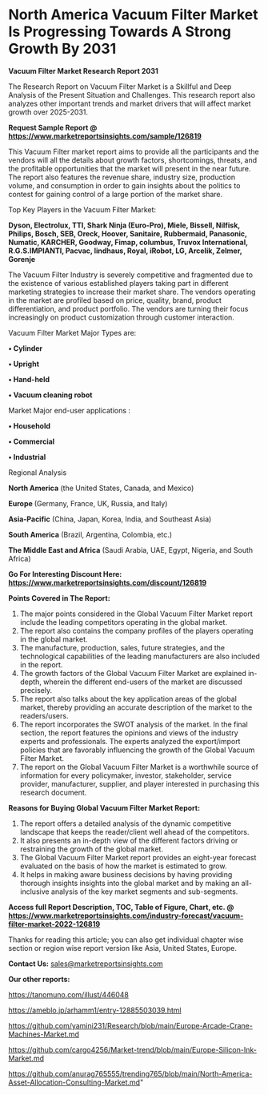 # North America Vacuum Filter Market Is Progressing Towards A Strong Growth By 2031

<strong>Vacuum Filter Market Research Report 2031</strong>

The Research Report on Vacuum Filter Market is a Skillful and Deep Analysis of the Present Situation and Challenges. This research report also analyzes other important trends and market drivers that will affect market growth over 2025-2031.

<strong>Request Sample Report @ <a href=https://www.marketreportsinsights.com/sample/126819>https://www.marketreportsinsights.com/sample/126819</a></strong>

This Vacuum Filter market report aims to provide all the participants and the vendors will all the details about growth factors, shortcomings, threats, and the profitable opportunities that the market will present in the near future. The report also features the revenue share, industry size, production volume, and consumption in order to gain insights about the politics to contest for gaining control of a large portion of the market share.

Top Key Players in the Vacuum Filter Market:

<strong>Dyson, Electrolux, TTI, Shark Ninja (Euro-Pro), Miele, Bissell, Nilfisk, Philips, Bosch, SEB, Oreck, Hoover, Sanitaire, Rubbermaid, Panasonic, Numatic, KARCHER, Goodway, Fimap, columbus, Truvox International, R.G.S.IMPIANTI, Pacvac, lindhaus, Royal, iRobot, LG, Arcelik, Zelmer, Gorenje</strong>

The Vacuum Filter Industry is severely competitive and fragmented due to the existence of various established players taking part in different marketing strategies to increase their market share. The vendors operating in the market are profiled based on price, quality, brand, product differentiation, and product portfolio. The vendors are turning their focus increasingly on product customization through customer interaction.

Vacuum Filter Market Major Types are:

<strong>• Cylinder

• Upright

• Hand-held

• Vacuum cleaning robot</strong>

Market Major end-user applications :

<strong>• Household

• Commercial

• Industrial</strong>

Regional Analysis

</u><strong><b>North America</b></strong> (the United States, Canada, and Mexico)

<strong><b>Europe </b></strong>(Germany, France, UK, Russia, and Italy)

<strong><b>Asia-Pacific</b></strong> (China, Japan, Korea, India, and Southeast Asia)

<strong><b>South America</b></strong> (Brazil, Argentina, Colombia, etc.)

<strong><b>The Middle East and Africa</b></strong> (Saudi Arabia, UAE, Egypt, Nigeria, and South Africa)

<strong>Go For Interesting Discount Here: <a href=https://www.marketreportsinsights.com/discount/126819>https://www.marketreportsinsights.com/discount/126819</a></strong>

<strong>Points Covered in The Report:</strong>
<ol>
  <li>The major points considered in the Global Vacuum Filter Market report include the leading competitors operating in the global market.</li>
  <li>The report also contains the company profiles of the players operating in the global market.</li>
  <li>The manufacture, production, sales, future strategies, and the technological capabilities of the leading manufacturers are also included in the report.</li>
  <li>The growth factors of the Global Vacuum Filter Market are explained in-depth, wherein the different end-users of the market are discussed precisely.</li>
  <li>The report also talks about the key application areas of the global market, thereby providing an accurate description of the market to the readers/users.</li>
  <li>The report incorporates the SWOT analysis of the market. In the final section, the report features the opinions and views of the industry experts and professionals. The experts analyzed the export/import policies that are favorably influencing the growth of the Global Vacuum Filter Market.</li>
  <li>The report on the Global Vacuum Filter Market is a worthwhile source of information for every policymaker, investor, stakeholder, service provider, manufacturer, supplier, and player interested in purchasing this research document.</li>
</ol>
<strong>Reasons for Buying Global Vacuum Filter Market Report:</strong>

<ol>
  <li>The report offers a detailed analysis of the dynamic competitive landscape that keeps the reader/client well ahead of the competitors.</li>
  <li>It also presents an in-depth view of the different factors driving or restraining the growth of the global market.</li>
  <li>The Global Vacuum Filter Market report provides an eight-year forecast evaluated on the basis of how the market is estimated to grow.</li>
  <li>It helps in making aware business decisions by having providing thorough insights insights into the global market and by making an all-inclusive analysis of the key market segments and sub-segments.</li>
</ol>
<strong>Access full Report Description, TOC, Table of Figure, Chart, etc. @ <a href=https://www.marketreportsinsights.com/industry-forecast/vacuum-filter-market-2022-126819>https://www.marketreportsinsights.com/industry-forecast/vacuum-filter-market-2022-126819</a></strong>


Thanks for reading this article; you can also get individual chapter wise section or region wise report version like Asia, United States, Europe.

<strong>Contact Us:</strong>
sales@marketreportsinsights.com

<strong>Our other reports:</strong>

<a href=https://tanomuno.com/illust/446048>https://tanomuno.com/illust/446048</a>

<a href=https://ameblo.jp/arhamm1/entry-12885503039.html>https://ameblo.jp/arhamm1/entry-12885503039.html</a>

<a href=https://github.com/yamini231/Research/blob/main/Europe-Arcade-Crane-Machines-Market.md>https://github.com/yamini231/Research/blob/main/Europe-Arcade-Crane-Machines-Market.md</a>

<a href=https://github.com/cargo4256/Market-trend/blob/main/Europe-Silicon-Ink-Market.md>https://github.com/cargo4256/Market-trend/blob/main/Europe-Silicon-Ink-Market.md</a>

<a href=https://github.com/anurag765555/trending765/blob/main/North-America-Asset-Allocation-Consulting-Market.md>https://github.com/anurag765555/trending765/blob/main/North-America-Asset-Allocation-Consulting-Market.md</a>"
